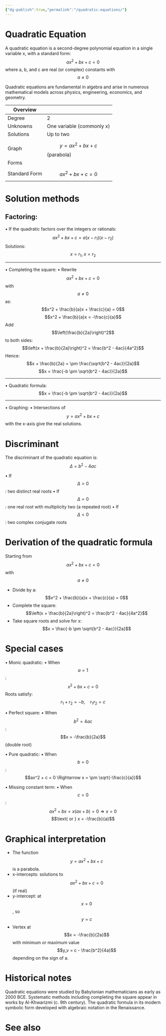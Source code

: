 ```yaml
---
{"dg-publish":true,"permalink":"/quadratic-equations/"}
---
```


# Quadratic Equation

A quadratic equation is a second-degree polynomial equation in a single variable x, with a standard form:
$$ax^2 + bx + c = 0$$
where a, b, and c are real (or complex) constants with $$a \neq 0$$

Quadratic equations are fundamental in algebra and arise in numerous mathematical models across physics, engineering, economics, and geometry.

| Overview  |                                |
| --------- | ------------------------------ |
| Degree    | 2                              |
| Unknowns  | One variable (commonly x)      |
| Solutions | Up to two                      |
| Graph     | $$ y = ax^2+bx+c $$ (parabola) |
| Forms     |                                |
| Standard Form    | $$ ax^2+bx+c = 0 $$            |



# Solution methods

## Factoring:
  • If the quadratic factors over the integers or rationals:
    $$ax^2 + bx + c = a(x - r_1)(x - r_2)$$
    Solutions: $$x = r_1, \; x = r_2$$
    
---

• Completing the square:
  • Rewrite $$ax^2 + bx + c = 0$$ with $$a \neq 0$$ as:
    $$x^2 + \frac{b}{a}x + \frac{c}{a} = 0$$
    $$x^2 + \frac{b}{a}x = -\frac{c}{a}$$
    Add $$\left(\frac{b}{2a}\right)^2$$ to both sides:
    $$\left(x + \frac{b}{2a}\right)^2 = \frac{b^2 - 4ac}{4a^2}$$
    Hence:
    $$x + \frac{b}{2a} = \pm \frac{\sqrt{b^2 - 4ac}}{2a}$$
    $$x = \frac{-b \pm \sqrt{b^2 - 4ac}}{2a}$$
    
---

• Quadratic formula:
  $$x = \frac{-b \pm \sqrt{b^2 - 4ac}}{2a}$$

---

• Graphing:
  • Intersections of $$y = ax^2 + bx + c$$ with the x-axis give the real solutions.

# Discriminant
The discriminant of the quadratic equation is:
$$\Delta = b^2 - 4ac$$

• If $$\Delta > 0$$: two distinct real roots
• If $$\Delta = 0$$: one real root with multiplicity two (a repeated root)
• If $$\Delta < 0$$: two complex conjugate roots


# Derivation of the quadratic formula

Starting from $$ax^2 + bx + c = 0$$ with $$a \neq 0$$
- Divide by a:
  $$x^2 + \frac{b}{a}x + \frac{c}{a} = 0$$
- Complete the square:
  $$\left(x + \frac{b}{2a}\right)^2 = \frac{b^2 - 4ac}{4a^2}$$
- Take square roots and solve for x:
  $$x = \frac{-b \pm \sqrt{b^2 - 4ac}}{2a}$$

# Special cases

• Monic quadratic:
  • When $$a = 1$$:
    $$x^2 + bx + c = 0$$
    Roots satisfy:
    $$r_1 + r_2 = -b, \quad r_1 r_2 = c$$

• Perfect square:
  • When $$b^2 = 4ac$$:
    $$x = -\frac{b}{2a}$$ (double root)

• Pure quadratic:
  • When $$b = 0$$:
    $$ax^2 + c = 0 \Rightarrow x = \pm \sqrt{-\frac{c}{a}}$$

• Missing constant term:
  • When $$c = 0$$:
    $$ax^2 + bx = x(ax + b) = 0 \Rightarrow x = 0 $$
    $$\text{ or } x = -\frac{b}{a}$$

# Graphical interpretation

- The function $$y = ax^2 + bx + c$$ is a parabola.
- x-intercepts: solutions to $$ax^2 + bx + c = 0$$ (if real)
- y-intercept: at $$x = 0$$, so $$y = c$$
- Vertex at $$x = -\frac{b}{2a}$$ with minimum or maximum value $$y_v = c - \frac{b^2}{4a}$$ depending on the sign of a.

# Historical notes

Quadratic equations were studied by Babylonian mathematicians as early as 2000 BCE. Systematic methods including completing the square appear in works by Al-Khwarizmi (c. 9th century). The quadratic formula in its modern symbolic form developed with algebraic notation in the Renaissance.

# See also

